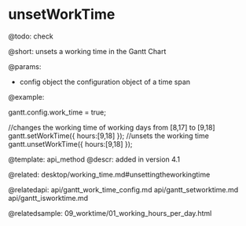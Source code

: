 unsetWorkTime
=============


@todo:
	check

@short:
	unsets a working time in the Gantt Chart

@params:

- config	object	the configuration object of a time span



@example:

gantt.config.work_time = true;
 
//changes the working time of working days from [8,17] to [9,18]
gantt.setWorkTime({ hours:[9,18] });
//unsets the working time
gantt.unsetWorkTime({ hours:[9,18] });

@template:	api_method
@descr:
added in version 4.1

@related:
desktop/working_time.md#unsettingtheworkingtime

@relatedapi:
	api/gantt_work_time_config.md
	api/gantt_setworktime.md
	api/gantt_isworktime.md
    
@relatedsample:
	09_worktime/01_working_hours_per_day.html